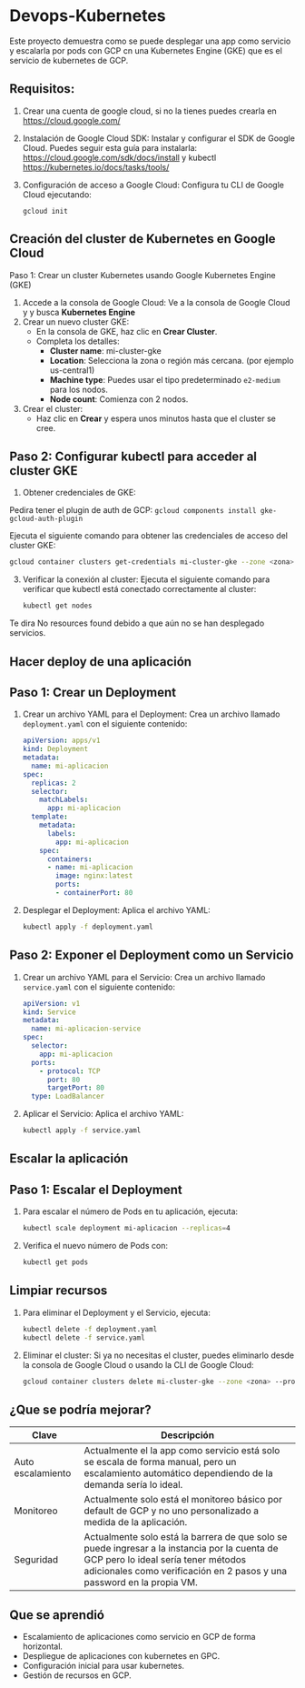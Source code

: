 # Devops-Kubernetes

Este proyecto demuestra como se puede desplegar una app como servicio y escalarla por pods con GCP cn una Kubernetes Engine (GKE) que es el servicio de kubernetes de GCP.

Requisitos:
-----------
1. Crear una cuenta de google cloud, si no la tienes puedes crearla en https://cloud.google.com/
2. Instalación de Google Cloud SDK: Instalar y configurar el SDK de Google Cloud. Puedes seguir esta guía para instalarla: https://cloud.google.com/sdk/docs/install y kubectl https://kubernetes.io/docs/tasks/tools/
3. Configuración de acceso a Google Cloud: Configura tu CLI de Google Cloud ejecutando:

   ```gcloud init```

Creación del cluster de Kubernetes en Google Cloud
------------
Paso 1: Crear un cluster Kubernetes usando Google Kubernetes Engine (GKE)
1. Accede a la consola de Google Cloud:
Ve a la consola de Google Cloud y y busca **Kubernetes Engine**
2. Crear un nuevo cluster GKE:
   - En la consola de GKE, haz clic en **Crear Cluster**.
   - Completa los detalles:
     - **Cluster name**: mi-cluster-gke
     - **Location**: Selecciona la zona o región más cercana. (por ejemplo us-central1)
     - **Machine type**: Puedes usar el tipo predeterminado `e2-medium` para los nodos.
     - **Node count**: Comienza con 2 nodos.
3. Crear el cluster:
   - Haz clic en **Crear** y espera unos minutos hasta que el cluster se cree.

Paso 2: Configurar kubectl para acceder al cluster GKE
-------------
1. Obtener credenciales de GKE:

Pedira tener el plugin de auth de GCP: ```gcloud components install gke-gcloud-auth-plugin```
   
   Ejecuta el siguiente comando para obtener las credenciales de acceso del cluster GKE:
   ```bash
   gcloud container clusters get-credentials mi-cluster-gke --zone <zona> --project <tu-proyecto>
   ```

3. Verificar la conexión al cluster:
   Ejecuta el siguiente comando para verificar que kubectl está conectado correctamente al cluster:
   ```bash
   kubectl get nodes
   ```
Te dira No resources found debido a que aún no se han desplegado servicios.

Hacer deploy de una aplicación
------------
Paso 1: Crear un Deployment
------------
1. Crear un archivo YAML para el Deployment:
   Crea un archivo llamado `deployment.yaml` con el siguiente contenido:
   ```yaml
   apiVersion: apps/v1
   kind: Deployment
   metadata:
     name: mi-aplicacion
   spec:
     replicas: 2
     selector:
       matchLabels:
         app: mi-aplicacion
     template:
       metadata:
         labels:
           app: mi-aplicacion
       spec:
         containers:
         - name: mi-aplicacion
           image: nginx:latest
           ports:
           - containerPort: 80
   ```

2. Desplegar el Deployment:
   Aplica el archivo YAML:
   ```bash
   kubectl apply -f deployment.yaml
   ```

Paso 2: Exponer el Deployment como un Servicio
--------------
1. Crear un archivo YAML para el Servicio:
   Crea un archivo llamado `service.yaml` con el siguiente contenido:
   ```yaml
   apiVersion: v1
   kind: Service
   metadata:
     name: mi-aplicacion-service
   spec:
     selector:
       app: mi-aplicacion
     ports:
       - protocol: TCP
         port: 80
         targetPort: 80
     type: LoadBalancer
   ```

2. Aplicar el Servicio:
   Aplica el archivo YAML:
   ```bash
   kubectl apply -f service.yaml
   ```

Escalar la aplicación
-------------
Paso 1: Escalar el Deployment
-------------
1. Para escalar el número de Pods en tu aplicación, ejecuta:
   ```bash
   kubectl scale deployment mi-aplicacion --replicas=4
   ```

2. Verifica el nuevo número de Pods con:
   ```bash
   kubectl get pods
   ```

Limpiar recursos
--------------
1. Para eliminar el Deployment y el Servicio, ejecuta:
   ```bash
   kubectl delete -f deployment.yaml
   kubectl delete -f service.yaml
   ```

2. Eliminar el cluster:
   Si ya no necesitas el cluster, puedes eliminarlo desde la consola de Google Cloud o usando la CLI de Google Cloud:
   ```bash
   gcloud container clusters delete mi-cluster-gke --zone <zona> --project <tu-proyecto>
   ```
¿Que se podría mejorar?
-------------
| Clave | Descripción |
| --- | --- |
| Auto escalamiento | Actualmente el la app como servicio está solo se escala de forma manual, pero un escalamiento automático dependiendo de la demanda sería lo ideal. |
| Monitoreo | Actualmente solo está el monitoreo básico por default de GCP y no uno personalizado a medida de la aplicación. |
| Seguridad | Actualmente solo está la barrera de que solo se puede ingresar a la instancia por la cuenta de GCP pero lo ideal sería tener métodos adicionales como verificación en 2 pasos y una password en la propia VM. |

Que se aprendió
---------------
- Escalamiento de aplicaciones como servicio en GCP de forma horizontal.
- Despliegue de aplicaciones con kubernetes en GPC.
- Configuración inicial para usar kubernetes.
- Gestión de recursos en GCP.
